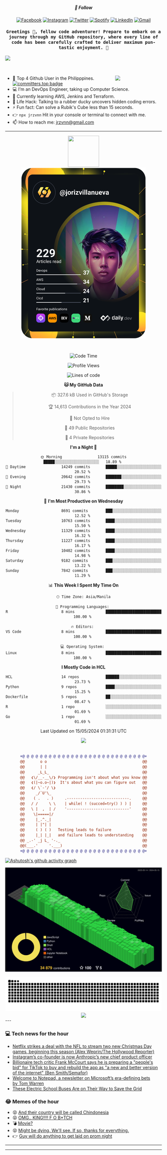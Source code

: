 <h5 align="center">💬 Follow</h5>
<div align="center">

[![Facebook](https://img.shields.io/badge/Facebook-%231877F2.svg?style=for-the-badge&logo=Facebook&logoColor=white)](https://www.facebook.com/Horisyo/)
[![Instagram](https://img.shields.io/badge/Instagram-%23E4405F.svg?style=for-the-badge&logo=Instagram&logoColor=white)](https://www.instagram.com/jrzvnn_/)
[![Twitter](https://img.shields.io/badge/Twitter-%231DA1F2.svg?style=for-the-badge&logo=Twitter&logoColor=white)](https://twitter.com/jrz_studies)
[![Spotify](https://img.shields.io/badge/Spotify-%231ED760.svg?style=for-the-badge&logo=Spotify&logoColor=white)](https://open.spotify.com/user/217td4qrc6mzqjodfalmzjpdi?si=b93099b9078c4ccb)
[![LinkedIn](https://img.shields.io/badge/LinkedIn-%230077B5.svg?style=for-the-badge&logo=LinkedIn&logoColor=white)](https://www.linkedin.com/in/jrz-vnn/)
[![Gmail](https://img.shields.io/badge/Gmail-D14836?style=for-the-badge&logo=gmail&logoColor=white)](mailto:jrzvnn@gmail.com)

</div>
<h4 align="center"><samp>Greetings 👋, fellow code adventurer! Prepare to embark on a journey through my GitHub repository, where every line of code has been carefully crafted to deliver maximum pun-tastic enjoyment. 🚀 </samp></h4>

<!--horizontal divider(gradiant)-->
<img src="https://user-images.githubusercontent.com/73097560/115834477-dbab4500-a447-11eb-908a-139a6edaec5c.gif">

&nbsp; 

<img align='right' src='https://github.com/Rishit-dagli/Rishit-dagli/blob/master/images/octocat-anime.gif' width='150"'>

- 🚀 Top 4 Github User in the Philipppines. [![committers.top badge](https://user-badge.committers.top/philippines/jrzvnn.svg)](https://user-badge.committers.top/philippines/USERNAME)
- 💻 I’m an DevOps Engineer, taking up Computer Science.
- 🤖 Currently learning AWS, Jenkins and Terraform.
- 🎯 Life Hack: Talking to a rubber ducky uncovers hidden coding errors.
- ⚡ Fun fact: Can solve a Rubik's Cube less than 15 seconds.
- 👉 `npx jrzvnn` Hit in your console or terminal to connect with me.
- 📫 How to reach me: jrzvnn@gmail.com

---

<!--🖼️OCTOCAT-->
<p align="center">

<img src="https://media.giphy.com/media/IP7sarl7C5lSFCw9rG/giphy.gif"  width="100px" height="100px">
<br />
<a href="https://app.daily.dev/jorizvillanueva"><img src="https://github.com/jrzvnn/jrzvnn/blob/main/devcard.svg" width="400" alt="Joriz Dev Card"/></a>
</p>

<br />
<div align="center">

<!--START_SECTION:waka-->
![Code Time](http://img.shields.io/badge/Code%20Time-257%20hrs%201%20min-blue)

![Profile Views](http://img.shields.io/badge/Profile%20Views-92-blue)

![Lines of code](https://img.shields.io/badge/From%20Hello%20World%20I%27ve%20Written-1.6%20million%20lines%20of%20code-blue)

**🐱 My GitHub Data** 

> 📦 327.6 kB Used in GitHub's Storage 
 > 
> 🏆 14,613 Contributions in the Year 2024
 > 
> 🚫 Not Opted to Hire
 > 
> 📜 49 Public Repositories 
 > 
> 🔑 4 Private Repositories 
 > 
**I'm a Night 🦉** 

```text
🌞 Morning                13115 commits       █████░░░░░░░░░░░░░░░░░░░░   18.89 % 
🌆 Daytime                14249 commits       █████░░░░░░░░░░░░░░░░░░░░   20.52 % 
🌃 Evening                20642 commits       ███████░░░░░░░░░░░░░░░░░░   29.73 % 
🌙 Night                  21430 commits       ████████░░░░░░░░░░░░░░░░░   30.86 % 
```
📅 **I'm Most Productive on Wednesday** 

```text
Monday                   8691 commits        ███░░░░░░░░░░░░░░░░░░░░░░   12.52 % 
Tuesday                  10763 commits       ████░░░░░░░░░░░░░░░░░░░░░   15.50 % 
Wednesday                11329 commits       ████░░░░░░░░░░░░░░░░░░░░░   16.32 % 
Thursday                 11227 commits       ████░░░░░░░░░░░░░░░░░░░░░   16.17 % 
Friday                   10402 commits       ████░░░░░░░░░░░░░░░░░░░░░   14.98 % 
Saturday                 9182 commits        ███░░░░░░░░░░░░░░░░░░░░░░   13.22 % 
Sunday                   7842 commits        ███░░░░░░░░░░░░░░░░░░░░░░   11.29 % 
```


📊 **This Week I Spent My Time On** 

```text
🕑︎ Time Zone: Asia/Manila

💬 Programming Languages: 
R                        8 mins              █████████████████████████   100.00 % 

🔥 Editors: 
VS Code                  8 mins              █████████████████████████   100.00 % 

💻 Operating System: 
Linux                    8 mins              █████████████████████████   100.00 % 
```

**I Mostly Code in HCL** 

```text
HCL                      14 repos            ██████░░░░░░░░░░░░░░░░░░░   23.73 % 
Python                   9 repos             ████░░░░░░░░░░░░░░░░░░░░░   15.25 % 
Dockerfile               5 repos             ██░░░░░░░░░░░░░░░░░░░░░░░   08.47 % 
R                        1 repo              ░░░░░░░░░░░░░░░░░░░░░░░░░   01.69 % 
Go                       1 repo              ░░░░░░░░░░░░░░░░░░░░░░░░░   01.69 % 
```




 Last Updated on 15/05/2024 01:31:31 UTC
<!--END_SECTION:waka-->

<img src="https://wakatime.com/share/@jrzvnn/70a4618c-7cd9-4016-b7b9-eabe75c837ee.svg">

<br />
<br />

```diff
+@ @ @ @ @ @ @ @ @ @ @ @ @ @ @ @ @ @ @ @ @ @ @ @ @ @ @ @+
@@       o o                                           @@
@@       | |                                           @@
@@      _L_L_                                          @@
@@   ❮\/__-__\/❯ Programming isn't about what you know @@
@@   ❮(|~o.o~|)❯  It's about what you can figure out   @@
@@   ❮/ \`-'/ \❯                                       @@
@@     _/`U'\_                                         @@
@@    ( .   . )     .----------------------------.     @@
@@   / /     \ \    | while( ! (succed=try() ) ) |     @@
@@   \ |  ,  | /    '----------------------------'     @@
@@    \|=====|/                                        @@
@@     |_.^._|                                         @@
@@     | |"| |                                         @@
@@     ( ) ( )   Testing leads to failure              @@
@@     |_| |_|   and failure leads to understanding    @@
@@ _.-' _j L_ '-._                                     @@
@@(___.'     '.___)                                    @@
+@ @ @ @ @ @ @ @ @ @ @ @ @ @ @ @ @ @ @ @ @ @ @ @ @ @ @ @+

```

</div>


[![Ashutosh's github activity graph](https://github-readme-activity-graph.vercel.app/graph?username=jrzvnn&theme=github-compact)](https://github.com/ashutosh00710/github-readme-activity-graph)


![svg](profile-3d-contrib/profile-night-green.svg)

<div align="center">
<img src="https://github.com/jrzvnn/jrzvnn/blob/output/github-snake-dark.svg">
</div>

<div align=center>
<img align=center src=https://metrics.lecoq.io/jrzvnn?template=classic&isocalendar=1&languages=1&achievements=1&base=header%2C%20activity%2C%20community%2C%20repositories%2C%20metadata&base.indepth=false&base.hireable=false&base.skip=false&isocalendar=false&isocalendar.duration=full-year&languages=false&languages.limit=8&languages.threshold=0%25&languages.other=false&languages.colors=github&languages.sections=most-used&languages.indepth=false&languages.analysis.timeout=15&languages.analysis.timeout.repositories=7.5&languages.categories=markup%2C%20programming&languages.recent.categories=markup%2C%20programming&languages.recent.load=300&languages.recent.days=14&achievements=false&achievements.threshold=C&achievements.secrets=true&achievements.display=detailed&achievements.limit=0&config.timezone=Asia%2FManila)
</div>
<div align="left">
---

### 💻 Tech news for the hour

<!-- TECH:START -->
 - [Netflix strikes a deal with the NFL to stream two new Christmas Day games, beginning this season &lpar;Alex Weprin/The Hollywood Reporter&rpar;](http://www.techmeme.com/240515/p29#a240515p29)
 - [Instagram’s co-founder is now Anthropic’s new chief product officer](https://www.theverge.com/2024/5/15/24157240/mike-krieger-anthropic-instagram-ai)
 - [Billionaire tech critic Frank McCourt says he is preparing a &quot;people&#39;s bid&quot; for TikTok to buy and rebuild the app as &quot;a new and better version of the internet&quot; &lpar;Ben Smith/Semafor&rpar;](http://www.techmeme.com/240515/p28#a240515p28)
 - [Welcome to Notepad, a newsletter on Microsoft’s era-defining bets by Tom Warren](https://www.theverge.com/2024/5/15/24150911/notepad-newsletter-tom-warren-microsoft)
 - [These Electric School Buses Are on Their Way to Save the Grid](https://www.wired.com/story/these-electric-school-buses-are-on-their-way-to-save-the-grid/)<!-- TECH:END -->

### 😂 Memes of the hour

<!-- MEMES:START -->
 - 😝 [And their country will be called Chindonesia](http://9gag.com/gag/ajP69xR)
 - 😝 [OMG.. KING!!!! F O B*TCH](http://9gag.com/gag/ae93DMv)
 - 💣 [Movie?](http://9gag.com/gag/aqyZKrZ)
 - 😝 [Might be dying. We&#39;ll see. If so, thanks for everything.](http://9gag.com/gag/aAyVeBd)
 - 👉 [Guy will do anything to get laid on prom night](http://9gag.com/gag/an7XMGo)<!-- MEMES:END -->

---

---
